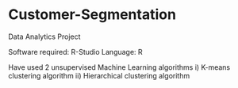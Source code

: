 # Customer-Segmentation
Data Analytics Project


Software required: R-Studio
Language: R


Have used 2 unsupervised Machine Learning algorithms
i) K-means clustering algorithm
ii) Hierarchical clustering algorithm
